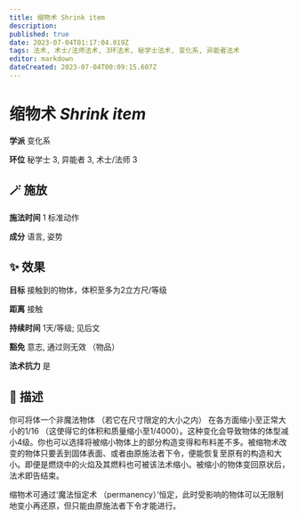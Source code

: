 ```yaml
---
title: 缩物术 Shrink item
description: 
published: true
date: 2023-07-04T01:17:04.019Z
tags: 法术, 术士/法师法术, 3环法术, 秘学士法术, 变化系, 异能者法术
editor: markdown
dateCreated: 2023-07-04T00:09:15.607Z
---
```


# **缩物术** *Shrink item*

**学派** 变化系 

**环位** 秘学士 3, 异能者 3, 术士/法师 3

## 🪄 施放

**施法时间** 1 标准动作

**成分** 语言, 姿势

## ✨ 效果 

**目标** 接触到的物体，体积至多为2立方尺/等级 

**距离** 接触  

**持续时间** 1天/等级; 见后文 

**豁免** 意志, 通过则无效 （物品）

**法术抗力** 是

## 📖 描述

你可将体一个非魔法物体 （若它在尺寸限定的大小之内） 在各方面缩小至正常大小的1/16 （这使得它的体积和质量缩小至1/4000）。这种变化会导致物体的体型减小4级。你也可以选择将被缩小物体上的部分构造变得和布料差不多。被缩物术改变的物体只要丢到固体表面、或者由原施法者下令，便能恢复至原有的构造和大小。即便是燃烧中的火焰及其燃料也可被该法术缩小。被缩小的物体变回原状后，法术即告结束。

缩物术可通过‘魔法恒定术 （permanency）’恒定，此时受影响的物体可以无限制地变小再还原，但只能由原施法者下令才能进行。
    
